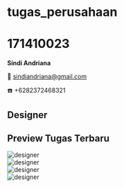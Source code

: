 # tugas_perusahaan

# 171410023
**Sindi Andriana**

:e-mail: sindiandriana@gmail.com

:telephone: +6282372468321

## Designer

## Preview Tugas Terbaru
![designer](https://raw.githubusercontent.com/univmajalengka/171410023/master/Screenshoot/designer-database.png) <br />
![designer](https://raw.githubusercontent.com/univmajalengka/171410023/master/Screenshoot/View_Daftar_Karyawan.png) <br />
![designer](https://raw.githubusercontent.com/univmajalengka/171410023/master/Screenshoot/View_Daftar_Absen.png) <br />
![designer](https://raw.githubusercontent.com/univmajalengka/171410023/master/Screenshoot/View_Daftar_Lembur.png) <br />

